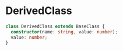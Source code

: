 # DerivedClass

```typescript
class DerivedClass extends BaseClass {
  constructor(name: string, value: number);
  value: number;
}
```
